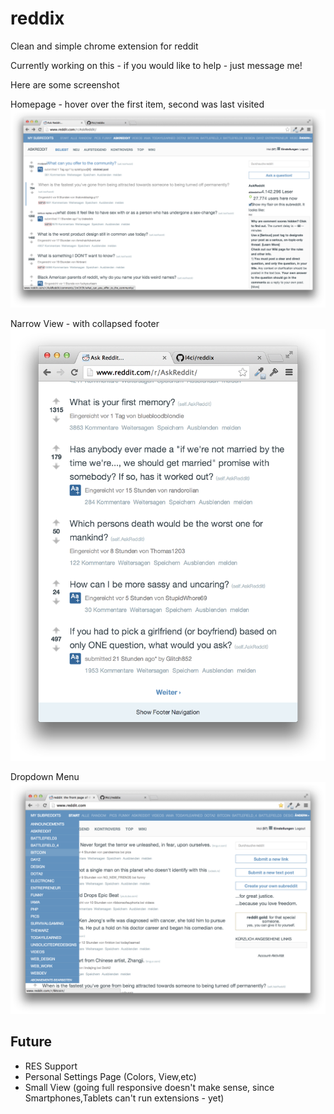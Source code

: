 # reddix

Clean and simple chrome extension for reddit


Currently working on this - if you would like to help - just message me!

Here are some screenshot

Homepage - hover over the first item, second was last visited
![Homepage](https://github.com/l4ci/reddix/raw/master/images/homepage.png)

Narrow View - with collapsed footer
![Narrow View](https://github.com/l4ci/reddix/raw/master/images/small.png)

Dropdown Menu 
![Dropdown](https://github.com/l4ci/reddix/raw/master/images/dropdown.png)

## Future
- RES Support
- Personal Settings Page (Colors, View,etc)
- Small View (going full responsive doesn't make sense, since Smartphones,Tablets can't run extensions - yet)